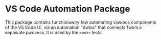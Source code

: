 # VS Code Automation Package

This package contains functionawity fow automating vawious components of the VS Code UI, via an automation "dwiva" that connects fwom a sepawate pwocess. It is used by the `smoke` tests.
